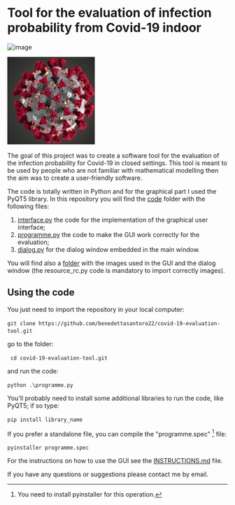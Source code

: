
# Tool for the evaluation of infection probability from Covid-19 indoor
![image](https://img.shields.io/badge/Python-FFD43B?style=for-the-badge&logo=python&logoColor=blue)

<img
  src="/code/IMMAGINI-GUI/corona-virus.jpg"
  alt="Alt text"
  title=""
  style="float right;width:200px;height:200px">


The goal of this project was to create a software tool
for the evaluation of the infection probability for Covid-19 in closed settings.
This tool is meant to be used by people who are not familiar with mathematical modelling then the aim
was to create a user-friendly software.

The code is totally written in Python and for the graphical part I used the PyQT5 library.
In this repository you will find the [code](code) folder with the following files:
1. [interface.py](code/interface.py) the code for the implementation of the graphical user interface;
2. [programme.py](code/programme.py) the code to make the GUI work correctly for the evaluation;
3. [dialog.py](code/dialog.py) for the dialog window embedded in the main window.

You will find also a [folder](code/IMMAGINI-GUI) with the images used in the GUI and the dialog window (the resource_rc.py code is mandatory to import correctly images).

## Using the code
You just need to import the repository in your local computer:

` git clone https://github.com/benedettasantoro22/covid-19-evaluation-tool.git `

go to the folder:

`  cd covid-19-evaluation-tool.git `

and run the code:

` python .\programme.py `

You'll probably need to install some additional libraries to run the code, like PyQT5; if so type:

` pip install library_name `

If you prefer a standalone file, you can compile the "programme.spec" [^1] file:

`pyinstaller programme.spec  `                                   

For the instructions on how to use the GUI see the [INSTRUCTIONS.md](code/INSTRUCTIONS.md) file.

If you have any questions or suggestions please contact me by email. 

[^1]: You need to install pyinstaller for this operation.


